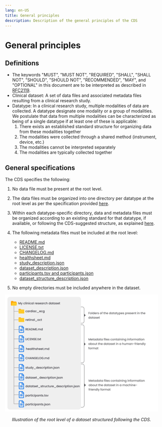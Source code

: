 ```yaml
---
lang: en-US
title: General principles
description: Description of the general principles of the CDS
---
```


# General principles

## Definitions

- The keywords "MUST", "MUST NOT", "REQUIRED", "SHALL", "SHALL NOT", "SHOULD", "SHOULD NOT", "RECOMMENDED", "MAY", and "OPTIONAL" in this document are to be interpreted as described in [RFC2119](https://www.ietf.org/rfc/rfc2119.txt).
- Clinical dataset: A set of data files and associated metadata files resulting from a clinical research study.
- Datatype: In a clinical research study, multiple modalities of data are collected. A datatype designate one modality or a group of modalities. We postulate that data from multiple modalities can be characterized as being of a single datatype if at least one of these is applicable:
  1. There exists an established standard structure for organizing data from these modalities together
  2. The modalities were collected through a shared method (instrument, device, etc.)
  3. The modalities cannot be interpreted separately
  4. The modalities are typically collected together

## General specifications

The CDS specifies the following:

1.  No data file must be present at the root level.
2.  The data files must be organized into one directory per datatype at the root level as per the specification provided [here](root-directory-structure.md).
3.  Within each datatype-specific directory, data and metadata files must be organized according to an existing standard for that datatype, if available, or following the CDS-suggested structure, as explained [here](datatype-directory-structure.md).
4.  The following metadata files must be included at the root level:

    - [README.md](root-metadata-files/readme.md)
    - [LICENSE.txt](root-metadata-files/license.md)
    - [CHANGELOG.md](root-metadata-files/changelog.md)
    - [healthsheet.md](root-metadata-files/healthsheet.md)
    - [study_description.json](root-metadata-files/study-description.md)
    - [dataset_description.json](root-metadata-files/dataset-description.md)
    - [participants.tsv and participants.json](root-metadata-files/participants.md)
    - [dataset_structure_description.json](root-metadata-files/dataset-structure-description.md)

5.  No empty directories must be included anywhere in the dataset.

![](../images/CDS-example.png)

<p style="text-align:center;"><em>Illustration of the root level of a dataset structured following the CDS.</em></p>
